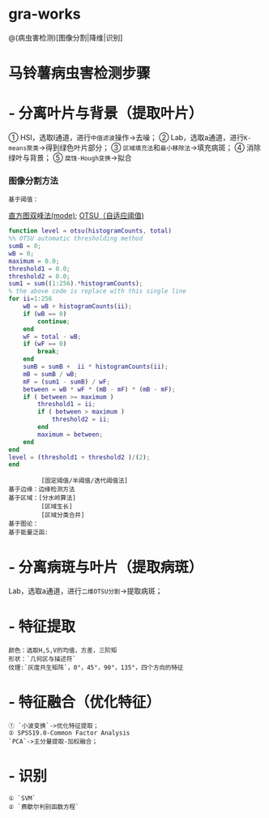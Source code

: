 # gra-works
@(病虫害检测)[图像分割|降维|识别]
# 马铃薯病虫害检测步骤
# - **分离叶片与背景（提取叶片）**
  ① HSI，选取I通道，进行`中值滤波`操作->去噪；
  ② Lab，选取a通道，进行`K-means聚类`->得到绿色叶片部分；
  ③ `区域填充法`和`最小移除法`->填充病斑；
  ④ 消除绿叶与背景；
  ⑤ `腐蚀-Hough变换`->拟合
  ### 图像分割方法
    基于阈值： 
[直方图双峰法(mode)](http://blog.csdn.net/hh555800/article/details/42342687);
[OTSU（自适应阈值)](https://zh.wikipedia.org/zh-hans/%E5%A4%A7%E6%B4%A5%E7%AE%97%E6%B3%95)
```matlab
function level = otsu(histogramCounts, total)
%% OTSU automatic thresholding method
sumB = 0;
wB = 0;
maximum = 0.0;
threshold1 = 0.0;
threshold2 = 0.0;
sum1 = sum((1:256).*histogramCounts); 
% the above code is replace with this single line
for ii=1:256
    wB = wB + histogramCounts(ii);
    if (wB == 0)
        continue;
    end
    wF = total - wB;
    if (wF == 0)
        break;
    end
    sumB = sumB +  ii * histogramCounts(ii);
    mB = sumB / wB;
    mF = (sum1 - sumB) / wF;
    between = wB * wF * (mB - mF) * (mB - mF);
    if ( between >= maximum )
        threshold1 = ii;
        if ( between > maximum )
            threshold2 = ii;
        end
        maximum = between;
    end
end
level = (threshold1 + threshold2 )/(2);
end
```
             [固定阈值/半阈值/迭代阈值法]
    基于边缘：边缘检测方法
    基于区域：[分水岭算法]
             [区域生长]
             [区域分类合并]
    基于图论：
    基于能量泛函:
   <!-- 1.K-means
   2.Hough变幻
   3.超像素分割算法
   4.Graphcut -->

# - **分离病斑与叶片（提取病斑）**
  Lab，选取a通道，进行`二维OTSU分割`->提取病斑；
# - **特征提取**
    颜色：选取H,S,V的均值，方差，三阶矩
    形状：`几何区与描述符`
    纹理:`灰度共生矩阵`，0°，45°，90°，135°，四个方向的特征
# - **特征融合（优化特征）**
    ① `小波变换`->优化特征提取；
    ② SPSS19.0-Common Factor Analysis
    `PCA`->主分量提取-加权融合；
# - **识别**
    ① `SVM`
    ② `费歇尔判别函数方程`


    
